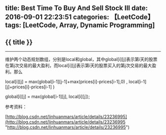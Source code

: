 title: Best Time To Buy And Sell Stock III
date: 2016-09-01 22:23:51
categories: 【LeetCode】
tags: [LeetCode, Array, Dynamic Programming]
---
## {{ title }} ##

---

维护两个动态规划数组，分别是local和global，其中global[i][j]表示第i天的股票在第j次交易的最大盈利，而local[i][j]表示第i天的股票买入的第j次交易的最大盈利。那么

local[i][j] = max(global[i-1][j-1]+max(prices[i]-prices[i-1],0) , local[i-1][j]+prices[i]-prices[i-1] )

global[i][j] = max(global[i-1][j], local[i][j]);

参考资料：

[http://blog.csdn.net/linhuanmars/article/details/23236995](http://blog.csdn.net/linhuanmars/article/details/23236995 "http://blog.csdn.net/linhuanmars/article/details/23236995")